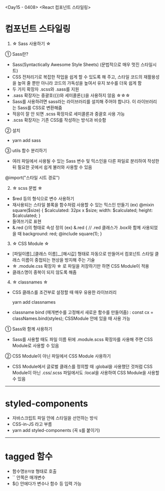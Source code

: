 <Day15 - 0408>
<React 컴포넌트 스타일링>

# 컴포넌트 스타일링

1. ☆ Sass 사용하기 ☆

① Sass란?

- Sass(Syntactically Awesome Style Sheets)
  (문법적으로 매우 멋진 스타일시트)
- CSS 전처리기로 복잡한 작업을 쉽게 할 수 있도록 해 주고, 스타일 코드의 재활용성을 높여 줄 뿐만 아니라 코드의 가독성을 높여서 유지 보수를 더욱 쉽게 함
- 두 가지 확장자 .scss와 .sass를 지원
- .sass 확장자는 중괄호({})와 세미콜론(;)을 사용하지 않음 ☆☆☆
- Sass를 사용하려면 sass라는 라이브러리를 설치해 주어야 합니다. 이 라이브러리는 Sass를 CSS로 변환해줌
- 적응이 잘 안 되면 .scss 확장자로 세미콜론과 중괄호 사용 가능
- .scss 확장자는 기존 CSS를 작성하는 방식과 비슷함

② 설치

- yarn add sass

③ utils 함수 분리하기

- 여러 파일에서 사용될 수 있는 Sass 변수 및 믹스인을 다른 파일로 분리하여 작성한 뒤 필요한 곳에서 쉽게 불러와 사용할 수 있음

@import("스타일 시트 경로")

2. ☆ scss 문법 ☆

- $red 등의 형식으로 변수 사용하기
- 재사용되는 스타일 블록을 함수처럼 사용할 수 있는 믹스인 만들기
  (ex) @mixin square($size) {
  $calculated: 32px x $size;
  width: $calculated;
  height: $calculated;
  }
- 들여쓰기로 표현
- &.red {}의 형태로 속성 정의
  (ex) &.red {
  // .red 클래스가 .box와 함께 사용되었을 때
  background: red;
  @include square(1);
  }

3. ☆ CSS Module ☆

- [파일이름]\_[클래스 이름]\_\_[해시값] 형태로 자동으로 만들어서 컴포넌트 스타일 클래스 이름이 중첩되는 현상을 방지해 주는 기술
- ☆ .module.css 확장자 ☆ 로 파일을 저장하기만 하면 CSS Module이 적용
- 클래스명이 중복이 되지 않도록 해줌

4. ☆ classnames ☆

- CSS 클래스를 조건부로 설정할 때 매우 유용한 라이브러리

  yarn add classnames

- classname bind (매개변수를 고정해서 새로운 함수를 만들어줌)
  : const cx = classNames.bind(styles);
  CSSModule 안에 있을 때 사용 가능

① Sass와 함께 사용하기

- Sass를 사용할 때도 파일 이름 뒤에 .module.scss 확장자를 사용해 주면 CSS Module로 사용할 수 있음

② CSS Module이 아닌 파일에서 CSS Module 사용하기

- CSS Module에서 글로벌 클래스를 정의할 때 :global을 사용했던 것처럼 CSS Module이 아닌 .css/.scss 파일에서도 :local을 사용하여 CSS Module을 사용할 수 있음

---

# styled-components

- 자바스크립트 파일 안에 스타일을 선언하는 방식
- CSS-in-JS 라고 부름
- yarn add styled-components (꼭 s를 붙이기)

---

# tagged 함수

- 함수명`문자열` 형태로 호출
- `` 안쪽은 매개변수
- ${} 안에다가 변수나 함수 등 입력 가능
